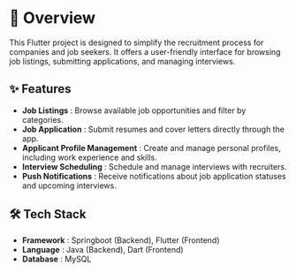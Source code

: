 # 📖 Overview 

This Flutter project is designed to simplify the recruitment process for companies and job seekers. It offers a user-friendly interface for browsing job listings, submitting applications, and managing interviews.

## ✨ Features

- **Job Listings** : Browse available job opportunities and filter by categories.
- **Job Application** : Submit resumes and cover letters directly through the app.
- **Applicant Profile Management** : Create and manage personal profiles, including work experience and skills.
- **Interview Scheduling** : Schedule and manage interviews with recruiters.
- **Push Notifications** : Receive notifications about job application statuses and upcoming interviews.

## 🛠 Tech Stack 
- **Framework** : Springboot (Backend), Flutter (Frontend) 
- **Language** : Java (Backend), Dart (Frontend)
- **Database** : MySQL
